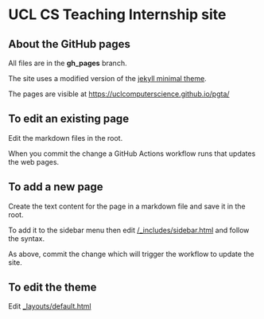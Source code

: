 # UCL CS Teaching Internship site


## About the GitHub pages

All files are in the **gh_pages** branch.

The site uses a modified version of the [jekyll minimal theme](https://github.com/pages-themes/minimal).

The pages are visible at <https://uclcomputerscience.github.io/pgta/>

## To edit an existing page

Edit the markdown files in the root. 

When you commit the change a GitHub Actions workflow runs that updates the web pages. 

## To add a new page

Create the text content for the page in a markdown file and save it in the root.

To add it to the sidebar menu then edit [/_includes/sidebar.html](./_includes/sidebar.html) and follow the syntax.

As above, commit the change which will trigger the workflow to update the site.

## To edit the theme
Edit [_layouts/default.html](./_layouts/default.html)
